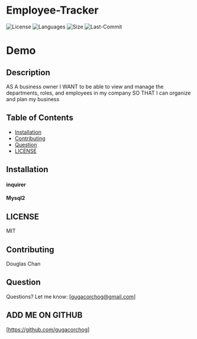 # Employee-Tracker

![License](https://img.shields.io/github/license/gugacorchog/Employee-Tracker?color=red)
![Languages](https://img.shields.io/github/languages/top/gugacorchog/Employee-Tracker)
![Size](https://img.shields.io/github/repo-size/gugacorchog/Employee-Tracker?color=yellow)
![Last-Commit](https://img.shields.io/github/last-commit/gugacorchog/Employee-Tracker?color=black)
 

# Demo






## Description 

AS A business owner
I WANT to be able to view and manage the departments, roles, and employees in my company
SO THAT I can organize and plan my business

## Table of Contents 

- [Installation](#installation)
- [Contributing](#contributing)
- [Question](#question) 
- [LICENSE](#License) 



## Installation

#### inquirer

#### Mysql2

## LICENSE

MIT

## Contributing
Douglas Chan 



## Question
Questions? Let me know:  [gugacorchog@gmail.com]

## ADD ME ON GITHUB 
[https://github.com/gugacorchog]
